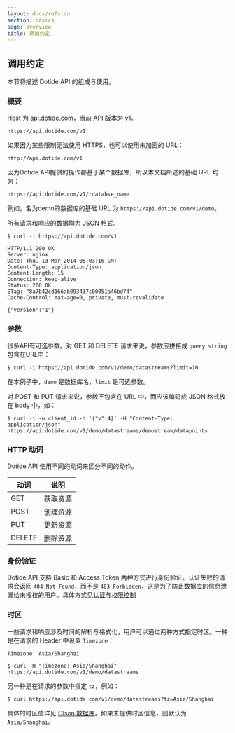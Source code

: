 ```yaml
---
layout: docs/refs.cn
section: basics
page: overview
title: 调用约定
---
```


## 调用约定

本节将描述 Dotide API 的组成与使用。

### 概要

Host 为 api.dotide.com，当前 API 版本为 v1。

```
https://api.dotide.com/v1
```

如果因为某些限制无法使用 HTTPS，也可以使用未加密的 URL：

```
http://api.dotide.com/v1
```

因为Dotide API提供的操作都基于某个数据库，所以本文档所述的基础 URL 均为：

```
https://api.dotide.com/v1/:databse_name
```

例如，名为demo的数据库的基础 URL 为 `https://api.dotide.com/v1/demo`。

所有请求和响应的数据均为 JSON 格式。

```
$ curl -i https://api.dotide.com/v1

HTTP/1.1 200 OK
Server: nginx
Date: Thu, 13 Mar 2014 06:03:16 GMT
Content-Type: application/json
Content-Length: 15
Connection: keep-alive
Status: 200 OK
ETag: "8a7b42cd166ab093437c00051a46bd74"
Cache-Control: max-age=0, private, must-revalidate

{"version":"1"}
```

### 参数

很多API有可选参数。对 GET 和 DELETE 请求来说，参数应拼接成 `query string` 包含在URL中：

```
$ curl -i https://api.dotide.com/v1/demo/datastreams?limit=10
```

在本例子中，`demo` 是数据库名，`limit` 是可选参数。

对 POST 和 PUT 请求来说，参数不包含在 URL 中，而应该编码成 JSON 格式放在 body 中，如：

```
$ curl -i -u client_id -d '{"v":4}' -H "Content-Type: application/json"  https://api.dotide.com/v1/demo/datastreams/demostream/datapoints
```

### HTTP 动词

Dotide API 使用不同的动词来区分不同的动作。

| 动词        |  说明 |
| ---------- |  ---------- |
| GET        |  获取资源 |
| POST       |  创建资源 |
| PUT        |  更新资源 |
| DELETE     |  删除资源 |

### 身份验证

Dotide API 支持 Basic 和 Access Token 两种方式进行身份验证。认证失败的请求会返回 `404 Not Found`，而不是 `403 Forbidden`，这是为了防止数据库的信息泄漏给未授权的用户。具体方式见[认证与权限控制][auth]

### 时区

一些请求和响应涉及时间的解析与格式化，用户可以通过两种方式指定时区。一种是在请求的 Header 中设置 `Timezone`：

```
Timezone: Asia/Shanghai
```

```
$ curl -H "Timezone: Asia/Shanghai" https://api.dotide.com/v1/demo/datastreams
```

另一种是在请求的参数中指定 `tz`，例如：

```
$ curl https://api.dotide.com/v1/demo/datastreams?tz=Asia/Shanghai
```

具体的时区值详见 [Olson 数据库][olson]。如果未提供时区信息，则默认为 `Asia/Shanghai`。

[auth]: /cn/docs/refs/basics/auth.html
[olson]: https://en.wikipedia.org/wiki/List_of_tz_database_time_zones